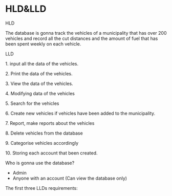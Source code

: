 # HLD\&LLD

HLD

The database is gonna track the vehicles of a municipality that has over 200 vehicles and record all the cut distances and the amount of fuel that has been spent weekly on each vehicle.



LLD

1\.      input all the data of the vehicles.

2\.      Print the data of the vehicles.

3\.      View the data of the vehicles.

4\.      Modifying data of the vehicles

5\.      Search for the vehicles

6\.      Create new vehicles if vehicles have been added to the municipality.

7\.      Report, make reports about the vehicles

8\.      Delete vehicles from the database

9\.      Categorise vehicles accordingly

10\.   Storing each account that been created.



Who is gonna use the database?

* Admin
* Anyone with an account (Can view the database only)

The first three LLDs requirements:
